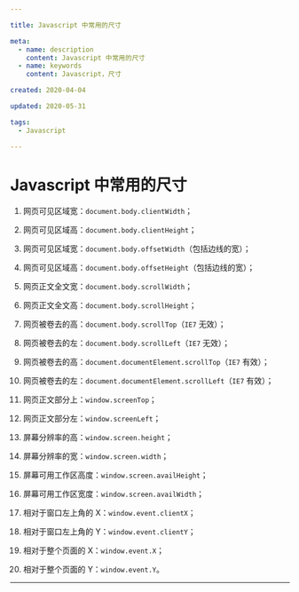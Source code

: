```yaml
---

title: Javascript 中常用的尺寸

meta:
  - name: description
    content: Javascript 中常用的尺寸
  - name: keywords
    content: Javascript，尺寸

created: 2020-04-04

updated: 2020-05-31

tags:
  - Javascript

---
```


# Javascript 中常用的尺寸

1. 网页可见区域宽：`document.body.clientWidth`；

2. 网页可见区域高：`document.body.clientHeight`；

3. 网页可见区域宽：`document.body.offsetWidth`（包括边线的宽）；

4. 网页可见区域高：`document.body.offsetHeight`（包括边线的宽）；

5. 网页正文全文宽：`document.body.scrollWidth`；

6. 网页正文全文高：`document.body.scrollHeight`；

7. 网页被卷去的高：`document.body.scrollTop`（`IE7` 无效）；

8. 网页被卷去的左：`document.body.scrollLeft`（`IE7` 无效）；

9. 网页被卷去的高：`document.documentElement.scrollTop`（`IE7` 有效）；

10. 网页被卷去的左：`document.documentElement.scrollLeft`（`IE7` 有效）；

11. 网页正文部分上：`window.screenTop`；

12. 网页正文部分左：`window.screenLeft`；

13. 屏幕分辨率的高：`window.screen.height`；

14. 屏幕分辨率的宽：`window.screen.width`；

15. 屏幕可用工作区高度：`window.screen.availHeight`；

16. 屏幕可用工作区宽度：`window.screen.availWidth`；

17. 相对于窗口左上角的 X：`window.event.clientX`；

18. 相对于窗口左上角的 Y：`window.event.clientY`；

19. 相对于整个页面的 X：`window.event.X`；

20. 相对于整个页面的 Y：`window.event.Y`。

---
